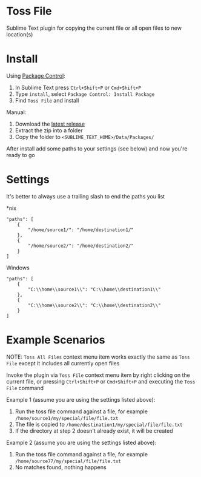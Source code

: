 # Toss File
Sublime Text plugin for copying the current file or all open files to new location(s)

# Install
Using [Package Control](http://wbond.net/sublime_packages/package_control):

1. In Sublime Text press `Ctrl+Shift+P` or `Cmd+Shift+P`
2. Type `install`, select `Package Control: Install Package`
3. Find `Toss File` and install

Manual:

1. Download the [latest release](https://github.com/jbaranski/TossFile/releases)
2. Extract the zip into a folder
3. Copy the folder to `<SUBLIME_TEXT_HOME>/Data/Packages/`

After install add some paths to your settings (see below) and now you're ready to go

# Settings
It's better to always use a trailing slash to end the paths you list

*nix
```
"paths": [
    {
        "/home/source1/": "/home/destination1/"
    },
    {
        "/home/source2/": "/home/destination2/"
    }
]
```
Windows
```
"paths": [
    {
        "C:\\home\\source1\\": "C:\\home\\destination1\\"
    },
    {
        "C:\\home\\source2\\": "C:\\home\\destination2\\"
    }
]
```

# Example Scenarios

NOTE: `Toss All Files` context menu item works exactly the same as `Toss File` except it includes all currently open files

Invoke the plugin via `Toss File` context menu item by right clicking on the current file, or pressing `Ctrl+Shift+P` or `Cmd+Shift+P` and executing the `Toss File` command

Example 1 (assume you are using the settings listed above):

1. Run the toss file command against a file, for example `/home/source1/my/special/file/file.txt`
2. The file is copied to `/home/destination1/my/special/file/file.txt`
3. If the directory at step 2 doesn't already exist, it will be created

Example 2 (assume you are using the settings listed above):

1. Run the toss file command against a file, for example `/home/source77/my/special/file/file.txt`
2. No matches found, nothing happens